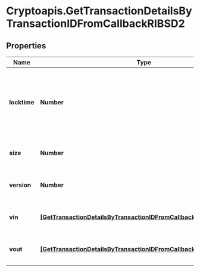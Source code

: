 # Cryptoapis.GetTransactionDetailsByTransactionIDFromCallbackRIBSD2

## Properties

Name | Type | Description | Notes
------------ | ------------- | ------------- | -------------
**locktime** | **Number** | Represents the time at which a particular transaction can be added to the blockchain. | 
**size** | **Number** | Represents the total size of this transaction. | 
**version** | **Number** | Represents transaction version number. | 
**vin** | [**[GetTransactionDetailsByTransactionIDFromCallbackRIBSD2VinInner]**](GetTransactionDetailsByTransactionIDFromCallbackRIBSD2VinInner.md) | Represents the transaction inputs. | 
**vout** | [**[GetTransactionDetailsByTransactionIDFromCallbackRIBSD2VoutInner]**](GetTransactionDetailsByTransactionIDFromCallbackRIBSD2VoutInner.md) | Represents the transaction outputs. | 


